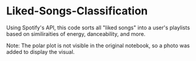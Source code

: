# Liked-Songs-Classification
Using Spotify's API, this code sorts all "liked songs" into a user's playlists based on similiraities of energy, danceability, and more.

Note: The polar plot is not visible in the original notebook, so a photo was added to display the visual.
